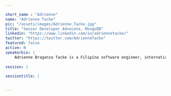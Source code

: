 ```yaml
---

short_name : "Adrienne"
name: "Adrienne Tacke"
pic: "/assets/images/Adrienne_Tacke.jpg"
title: "Senior Developer Advocate, MongoDB"
linkedin: "https://www.linkedin.com/in/adriennetacke/"
twitter: "https://twitter.com/AdrienneTacke"
featured: false
active: N
speakerbio: |
    Adrienne Braganza Tacke is a Filipina software engineer, international speaker, and published author of the book Coding for Kids: Python. She is also a LinkedIn Learning instructor who specializes in Azure and Cloud Development courses. Currently, she is a Senior Developer Advocate for MongoDB where she happily educates and empowers developers to become great ones (perhaps using MongoDB in the process 😉). She takes great delight in solving complex problems, creating awesome things, and using the right tools for the problem at hand. Most of all, she relishes the opportunity to connect with developers from around the world.
    
session: |
    
sessiontitle: |
    

---
```

